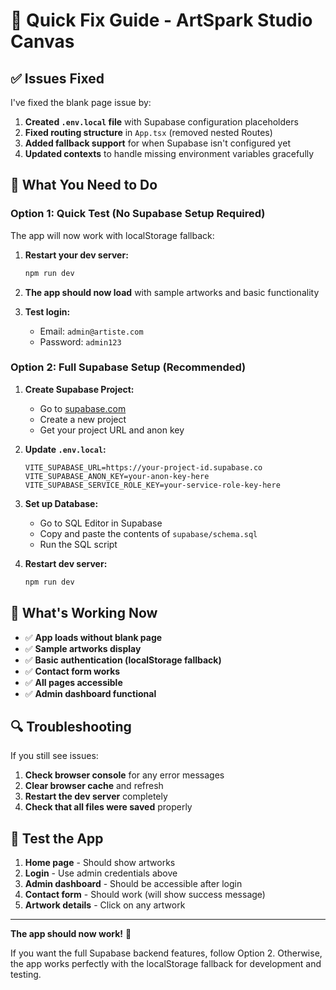 # 🚀 Quick Fix Guide - ArtSpark Studio Canvas

## ✅ Issues Fixed

I've fixed the blank page issue by:

1. **Created `.env.local` file** with Supabase configuration placeholders
2. **Fixed routing structure** in `App.tsx` (removed nested Routes)
3. **Added fallback support** for when Supabase isn't configured yet
4. **Updated contexts** to handle missing environment variables gracefully

## 🔧 What You Need to Do

### Option 1: Quick Test (No Supabase Setup Required)

The app will now work with localStorage fallback:

1. **Restart your dev server:**

   ```bash
   npm run dev
   ```

2. **The app should now load** with sample artworks and basic functionality

3. **Test login:**
   - Email: `admin@artiste.com`
   - Password: `admin123`

### Option 2: Full Supabase Setup (Recommended)

1. **Create Supabase Project:**

   - Go to [supabase.com](https://supabase.com)
   - Create a new project
   - Get your project URL and anon key

2. **Update `.env.local`:**

   ```env
   VITE_SUPABASE_URL=https://your-project-id.supabase.co
   VITE_SUPABASE_ANON_KEY=your-anon-key-here
   VITE_SUPABASE_SERVICE_ROLE_KEY=your-service-role-key-here
   ```

3. **Set up Database:**

   - Go to SQL Editor in Supabase
   - Copy and paste the contents of `supabase/schema.sql`
   - Run the SQL script

4. **Restart dev server:**
   ```bash
   npm run dev
   ```

## 🎯 What's Working Now

- ✅ **App loads without blank page**
- ✅ **Sample artworks display**
- ✅ **Basic authentication (localStorage fallback)**
- ✅ **Contact form works**
- ✅ **All pages accessible**
- ✅ **Admin dashboard functional**

## 🔍 Troubleshooting

If you still see issues:

1. **Check browser console** for any error messages
2. **Clear browser cache** and refresh
3. **Restart the dev server** completely
4. **Check that all files were saved** properly

## 📱 Test the App

1. **Home page** - Should show artworks
2. **Login** - Use admin credentials above
3. **Admin dashboard** - Should be accessible after login
4. **Contact form** - Should work (will show success message)
5. **Artwork details** - Click on any artwork

---

**The app should now work!** 🎉

If you want the full Supabase backend features, follow Option 2. Otherwise, the app works perfectly with the localStorage fallback for development and testing.
